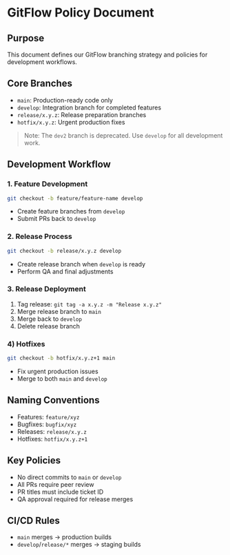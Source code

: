 # GitFlow Policy Document

## Purpose

This document defines our GitFlow branching strategy and policies for development workflows.

## Core Branches

* `main`: Production-ready code only
* `develop`: Integration branch for completed features
* `release/x.y.z`: Release preparation branches
* `hotfix/x.y.z`: Urgent production fixes

> Note: The `dev2` branch is deprecated. Use `develop` for all development work.

## Development Workflow

### 1. Feature Development

```bash
git checkout -b feature/feature-name develop
```

* Create feature branches from `develop`
* Submit PRs back to `develop`

### 2. Release Process

```bash
git checkout -b release/x.y.z develop
```

* Create release branch when `develop` is ready
* Perform QA and final adjustments

### 3. Release Deployment
1. Tag release: `git tag -a x.y.z -m "Release x.y.z"`
2. Merge release branch to `main`
3. Merge back to `develop`
4. Delete release branch

### 4) Hotfixes

```bash
git checkout -b hotfix/x.y.z+1 main
```

* Fix urgent production issues
* Merge to both `main` and `develop`

## Naming Conventions

* Features: `feature/xyz`
* Bugfixes: `bugfix/xyz`
* Releases: `release/x.y.z`
* Hotfixes: `hotfix/x.y.z+1`

## Key Policies

* No direct commits to `main` or `develop`
* All PRs require peer review
* PR titles must include ticket ID
* QA approval required for release merges

## CI/CD Rules

* `main` merges → production builds
* `develop`/`release/*` merges → staging builds
